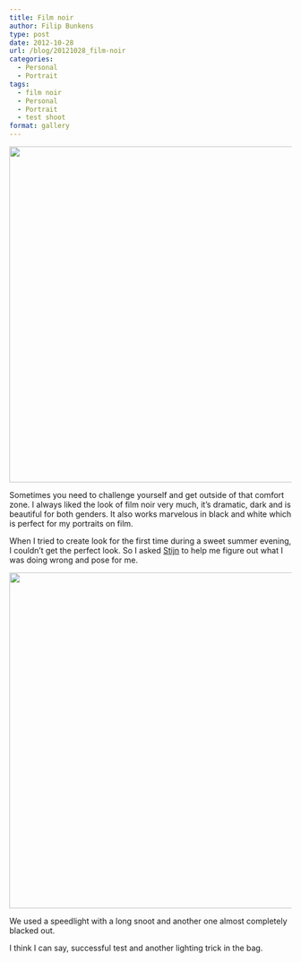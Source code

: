 ```yaml
---
title: Film noir
author: Filip Bunkens
type: post
date: 2012-10-28
url: /blog/20121028_film-noir
categories:
  - Personal
  - Portrait
tags:
  - film noir
  - Personal
  - Portrait
  - test shoot
format: gallery
---
```

<a href="http://pitslamp.com/?attachment_id=446" rel="attachment wp-att-446"><img src="/wp-content/uploads/2012/10/20121018_film_noir_test-5046-1024x682.jpg" alt="" title="20121018_film_noir_test-5046" width="600" class="alignnone size-large wp-image-446" /></a>

Sometimes you need to challenge yourself and get outside of that comfort zone. I always liked the look of film noir very much, it&#8217;s dramatic, dark and is beautiful for both genders. It also works marvelous in black and white which is perfect for my portraits on film.

When I tried to create look for the first time during a sweet summer evening, I couldn&#8217;t get the perfect look. So I asked <a href="http://www.nowforever.be" title="Huwelijk event en Fashion Photography" rel="friend met">Stijn</a> to help me figure out what I was doing wrong and pose for me.

<a href="http://pitslamp.com/?attachment_id=447" rel="attachment wp-att-447"><img src="/wp-content/uploads/2012/10/20121018_film_noir_test-5054-682x1024.jpg" alt="" title="20121018_film_noir_test-5054" width="600" class="alignnone size-large wp-image-447" /></a>

We used a speedlight with a long snoot and another one almost completely blacked out.

I think I can say, successful test and another lighting trick in the bag.